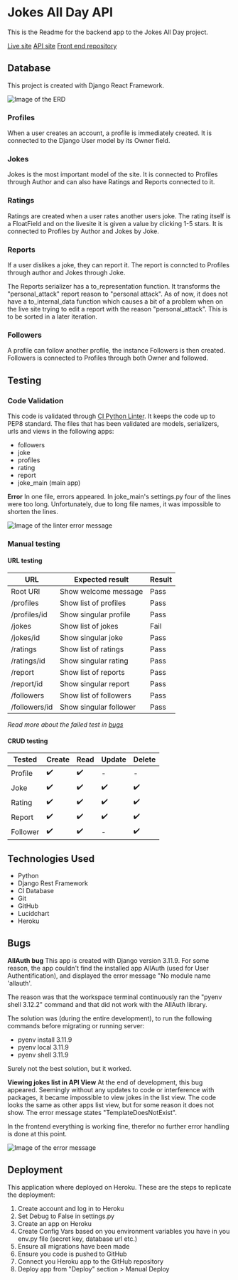 # Jokes All Day API
This is the Readme for the backend app to the Jokes All Day project.

[Live site](https://jokes-all-day-frontend-26d817bb989c.herokuapp.com)
[API site](https://jokes-all-day-0142d90d5482.herokuapp.com)
[Front end repository](https://github.com/mikael-johnsson/jokes-all-day)


## Database
This project is created with Django React Framework.

![Image of the ERD](assets/documentation/joke_erd.png)
### Profiles
When a user creates an account, a profile is immediately created. It is connected to the Django User model by its Owner field.

### Jokes
Jokes is the most important model of the site. It is connected to Profiles through Author and can also have Ratings and Reports connected to it.

### Ratings
Ratings are created when a user rates another users joke. The rating itself is a FloatField and on the livesite it is given a value by clicking 1-5 stars. It is connected to Profiles by Author and Jokes by Joke.

### Reports
If a user dislikes a joke, they can report it. The report is conncted to Profiles through author and Jokes through Joke.

The Reports serializer has a to_representation function. It transforms the "personal_attack" report reason to "personal attack". As of now, it does not have a to_internal_data function which causes a bit of a problem when on the live site trying to edit a report with the reason "personal_attack". This is to be sorted in a later iteration.

### Followers
A profile can follow another profile, the instance Followers is then created. Followers is connected to Profiles through both Owner and followed.

## Testing
### Code Validation
This code is validated through [CI Python Linter](https://pep8ci.herokuapp.com/). It keeps the code up to PEP8 standard.
The files that has been validated are models, serializers, urls and views in the following apps:
- followers
- joke
- profiles
- rating
- report
- joke_main (main app)

**Error**
In one file, errors appeared. In joke_main's settings.py four of the lines were too long. Unfortunately, due to long file names, it was impossible to shorten the lines.

![Image of the linter error message](assets/documentation/backend_settings_linter_error.jpg)

### Manual testing

#### URL testing

|URL|Expected result|Result|
|-|-|-|
|Root URl|Show welcome message|Pass|
|/profiles|Show list of profiles|Pass|
|/profiles/id|Show singular profile|Pass|
|/jokes|Show list of jokes|Fail|
|/jokes/id|Show singular joke|Pass|
|/ratings|Show list of ratings|Pass|
|/ratings/id|Show singular rating|Pass|
|/report|Show list of reports|Pass|
|/report/id|Show singular report|Pass|
|/followers|Show list of followers|Pass|
|/followers/id|Show singular follower|Pass|

*Read more about the failed test in [bugs](#bugs)*

#### CRUD testing
|Tested|Create|Read|Update|Delete|
|-|-|-|-|-|
|Profile|✔️|✔️|-|-|
|Joke|✔️|✔️|✔️|✔️|
|Rating|✔️|✔️|✔️|✔️|
|Report|✔️|✔️|✔️|✔️|
|Follower|✔️|✔️|-|✔️|

## Technologies Used
- Python
- Django Rest Framework
- CI Database
- Git
- GitHub
- Lucidchart
- Heroku

## Bugs
**AllAuth bug**
This app is created with Django version 3.11.9. For some reason, the app couldn't find the installed app AllAuth (used for User Authentification), and displayed the error message "No module name 'allauth'. 

The reason was that the workspace terminal continuously ran the "pyenv shell 3.12.2" command and that did not work with the AllAuth library.

The solution was (during the entire development), to run the following commands before migrating or running server:
- pyenv install 3.11.9
- pyenv local 3.11.9
- pyenv shell 3.11.9

Surely not the best solution, but it worked.


**Viewing jokes list in API View**
At the end of development, this bug appeared. Seemingly without any updates to code or interference with packages, it became impossible to view jokes in the list view. The code looks the same as other apps list view, but for some reason it does not show. The error message states "TemplateDoesNotExist".

In the frontend everything is working fine, therefor no further error handling is done at this point.

![Image of the error message](assets/documentation/joke_list_bug.jpg)

## Deployment
This application where deployed on Heroku. These are the steps to replicate the deployment:

1. Create account and log in to Heroku
2. Set Debug to False in settings.py
3. Create an app on Heroku
4. Create Config Vars based on you environment variables you have in you env.py file (secret key, database url etc.)
5. Ensure all migrations have been made
6. Ensure you code is pushed to GitHub
7. Connect you Heroku app to the GitHub repository
8. Deploy app from "Deploy" section > Manual Deploy 